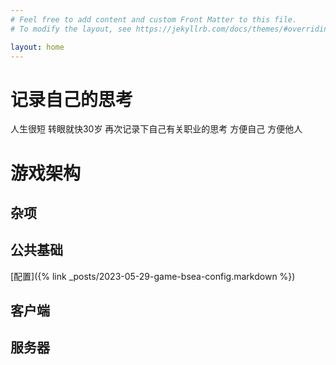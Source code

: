 ```yaml
---
# Feel free to add content and custom Front Matter to this file.
# To modify the layout, see https://jekyllrb.com/docs/themes/#overriding-theme-defaults

layout: home
---
```


# 记录自己的思考 

 人生很短 转眼就快30岁 再次记录下自己有关职业的思考 方便自己 方便他人 

# 游戏架构

## 杂项

## 公共基础 
   
   [配置]({% link _posts/2023-05-29-game-bsea-config.markdown %})
   
## 客户端

## 服务器